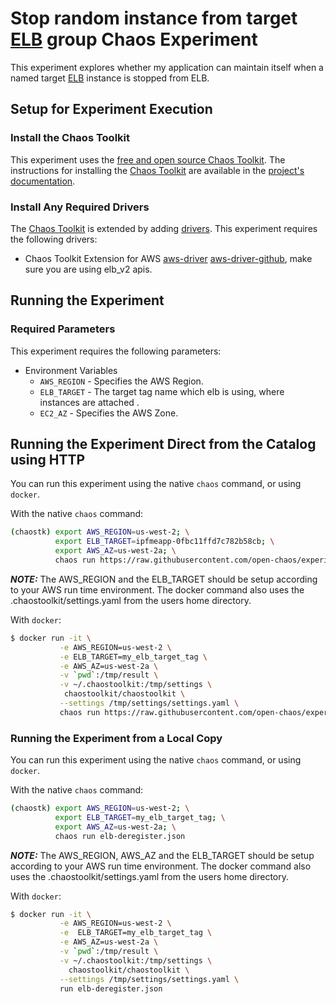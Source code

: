 # Stop random instance from target [ELB][ElasticComputeCloud] group Chaos Experiment

This experiment explores whether my application can maintain itself when a named target [ELB][ElasticComputeCloud] instance is stopped from ELB.

[ElasticComputeCloud]: https://docs.aws.amazon.com/elasticloadbalancing/index.html

## Setup for Experiment Execution

### Install the Chaos Toolkit

This experiment uses the [free and open source Chaos Toolkit][chaostoolkit]. The instructions for installing the [Chaos Toolkit][chaostoolkit] are available in the [project's documentation][docs].

[chaostoolkit]: https://chaostoolkit.org/
[docs]: https://docs.chaostoolkit.org

### Install Any Required Drivers

The [Chaos Toolkit][chaostoolkit] is extended by adding [drivers]. This experiment requires the following drivers:

* Chaos Toolkit Extension for AWS [aws-driver] [aws-driver-github], make sure you are using elb_v2 apis.

[drivers]: https://docs.chaostoolkit.org/drivers/overview/
[aws-driver]: https://docs.chaostoolkit.org/drivers/aws/
[aws-driver-github]: https://github.com/chaostoolkit-incubator/chaostoolkit-aws

## Running the Experiment

### Required Parameters

This experiment requires the following parameters:

* Environment Variables
  * `AWS_REGION` - Specifies the AWS Region.
  * `ELB_TARGET` - The target tag name which elb is using, where instances are attached .
  * `EC2_AZ` - Specifies the AWS Zone. 


## Running the Experiment Direct from the Catalog using HTTP

You can run this experiment using the native `chaos` command, or using
`docker`.

With the native `chaos` command:

```bash
(chaostk) export AWS_REGION=us-west-2; \
          export ELB_TARGET=ipfmeapp-0fbc11ffd7c782b58cb; \
          export AWS_AZ=us-west-2a; \
          chaos run https://raw.githubusercontent.com/open-chaos/experiment-catalog/master/aws/elb_deregister_by_target/elb-deregister.json
```

***NOTE:*** The AWS_REGION and the ELB_TARGET should be setup according to your AWS run time environment. The docker command also uses the .chaostoolkit/settings.yaml from the users home directory.

With `docker`:

```bash
$ docker run -it \
           -e AWS_REGION=us-west-2 \
           -e ELB_TARGET=my_elb_target_tag \
           -e AWS_AZ=us-west-2a \
           -v `pwd`:/tmp/result \
           -v ~/.chaostoolkit:/tmp/settings \
            chaostoolkit/chaostoolkit \
           --settings /tmp/settings/settings.yaml \
           chaos run https://raw.githubusercontent.com/open-chaos/experiment-catalog/master/aws/elb_deregister_by_target/elb-deregister.json
```

### Running the Experiment from a Local Copy

You can run this experiment using the native `chaos` command, or using
`docker`.

With the native `chaos` command:

```bash
(chaostk) export AWS_REGION=us-west-2; \
          export ELB_TARGET=my_elb_target_tag; \
          export AWS_AZ=us-west-2a; \
          chaos run elb-deregister.json
```

***NOTE:*** The AWS_REGION, AWS_AZ and the ELB_TARGET should be setup according to your AWS run time environment. The docker command also uses the .chaostoolkit/settings.yaml from the users home directory.


With `docker`:

```bash
$ docker run -it \
           -e AWS_REGION=us-west-2 \
           -e  ELB_TARGET=my_elb_target_tag \
           -e AWS_AZ=us-west-2a \
           -v `pwd`:/tmp/result \
           -v ~/.chaostoolkit:/tmp/settings \
             chaostoolkit/chaostoolkit \
           --settings /tmp/settings/settings.yaml \
           run elb-deregister.json
```
